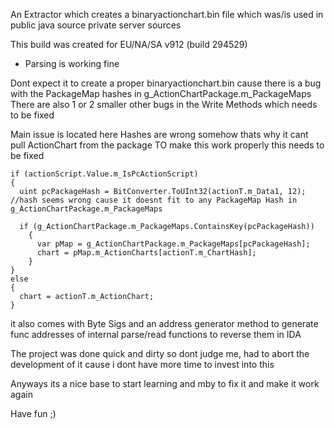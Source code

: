 An Extractor which creates a binaryactionchart.bin file which was/is used in public java source private server sources

This build was created for EU/NA/SA v912 (build 294529)

- Parsing is working fine

Dont expect it to create a proper binaryactionchart.bin cause there is a bug with the PackageMap hashes in g_ActionChartPackage.m_PackageMaps
There are also 1 or 2 smaller other bugs in the Write Methods which needs to be fixed

Main issue is located here
Hashes are wrong somehow thats why it cant pull ActionChart from the package
TO make this work properly this needs to be fixed

```
if (actionScript.Value.m_IsPcActionScript)
{
  uint pcPackageHash = BitConverter.ToUInt32(actionT.m_Data1, 12);      //hash seems wrong cause it doesnt fit to any PackageMap Hash in g_ActionChartPackage.m_PackageMaps

  if (g_ActionChartPackage.m_PackageMaps.ContainsKey(pcPackageHash))
    {
      var pMap = g_ActionChartPackage.m_PackageMaps[pcPackageHash];
      chart = pMap.m_ActionCharts[actionT.m_ChartHash];
    }
}
else
{
  chart = actionT.m_ActionChart;
}
```


it also comes with Byte Sigs and an address generator method to generate func addresses of internal parse/read functions to reverse them in IDA

The project was done quick and dirty so dont judge me, had to abort the development of it cause i dont have more time to invest into this

Anyways its a nice base to start learning and mby to fix it and make it work again

Have fun ;)
